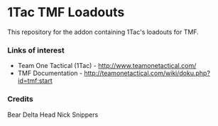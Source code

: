 

# 1Tac TMF Loadouts

This repository for the addon containing 1Tac's loadouts for TMF.

### Links of interest

* Team One Tactical (1Tac) - http://www.teamonetactical.com/
* TMF Documentation - http://teamonetactical.com/wiki/doku.php?id=tmf:start

### Credits
Bear
Delta
Head
Nick
Snippers
